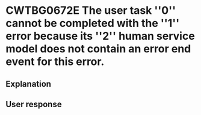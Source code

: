 # CWTBG0672E The user task ''0'' cannot be completed with the ''1'' error because its ''2'' human service model does not contain an error end event for this error.

## Explanation

## User response